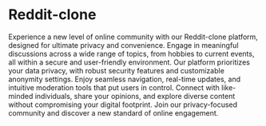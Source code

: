 # Reddit-clone
Experience a new level of online community with our Reddit-clone platform, designed for ultimate privacy and convenience. Engage in meaningful discussions across a wide range of topics, from hobbies to current events, all within a secure and user-friendly environment. Our platform prioritizes your data privacy, with robust security features and customizable anonymity settings. Enjoy seamless navigation, real-time updates, and intuitive moderation tools that put users in control. Connect with like-minded individuals, share your opinions, and explore diverse content without compromising your digital footprint. Join our privacy-focused community and discover a new standard of online engagement.
